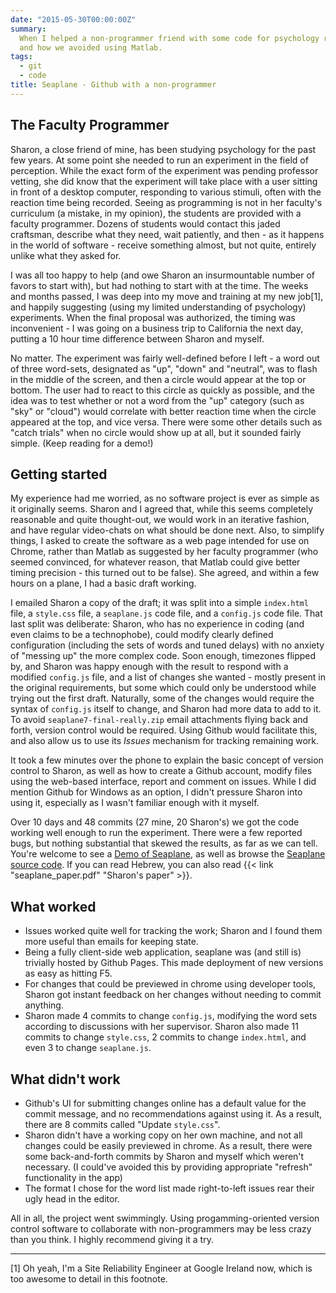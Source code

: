 ```yaml
---
date: "2015-05-30T00:00:00Z"
summary:
  When I helped a non-programmer friend with some code for psychology research,
  and how we avoided using Matlab.
tags:
  - git
  - code
title: Seaplane - Github with a non-programmer
---
```


## The Faculty Programmer

Sharon, a close friend of mine, has been studying psychology for the past few years. At some point she needed to run an experiment in the field of perception. While the exact form of the experiment was pending professor vetting, she did know that the experiment will take place with a user sitting in front of a desktop computer, responding to various stimuli, often with the reaction time being recorded. Seeing as programming is not in her faculty's curriculum (a mistake, in my opinion), the students are provided with a faculty programmer. Dozens of students would contact this jaded craftsman, describe what they need, wait patiently, and then - as it happens in the world of software - receive something almost, but not quite, entirely unlike what they asked for.

I was all too happy to help (and owe Sharon an insurmountable number of favors to start with), but had nothing to start with at the time. The weeks and months passed, I was deep into my move and training at my new job[1], and happily suggesting (using my limited understanding of psychology) experiments. When the final proposal was authorized, the timing was inconvenient - I was going on a business trip to California the next day, putting a 10 hour time difference between Sharon and myself.

No matter. The experiment was fairly well-defined before I left - a word out of three word-sets, designated as "up", "down" and "neutral", was to flash in the middle of the screen, and then a circle would appear at the top or bottom. The user had to react to this circle as quickly as possible, and the idea was to test whether or not a word from the "up" category (such as "sky" or "cloud") would correlate with better reaction time when the circle appeared at the top, and vice versa. There were some other details such as "catch trials" when no circle would show up at all, but it sounded fairly simple. (Keep reading for a demo!)

## Getting started

My experience had me worried, as no software project is ever as simple as it originally seems. Sharon and I agreed that, while this seems completely reasonable and quite thought-out, we would work in an iterative fashion, and have regular video-chats on what should be done next. Also, to simplify things, I asked to create the software as a web page intended for use on Chrome, rather than Matlab as suggested by her faculty programmer (who seemed convinced, for whatever reason, that Matlab could give better timing precision - this turned out to be false). She agreed, and within a few hours on a plane, I had a basic draft working.

I emailed Sharon a copy of the draft; it was split into a simple `index.html` file, a `style.css` file, a `seaplane.js` code file, and a `config.js` code file. That last split was deliberate: Sharon, who has no experience in coding (and even claims to be a technophobe), could modify clearly defined configuration (including the sets of words and tuned delays) with no anxiety of "messing up" the more complex code. Soon enough, timezones flipped by, and Sharon was happy enough with the result to respond with a modified `config.js` file, and a list of changes she wanted - mostly present in the original requirements, but some which could only be understood while trying out the first draft. Naturally, some of the changes would require the syntax of `config.js` itself to change, and Sharon had more data to add to it. To avoid `seaplane7-final-really.zip` email attachments flying back and forth, version control would be required. Using Github would facilitate this, and also allow us to use its _Issues_ mechanism for tracking remaining work.

It took a few minutes over the phone to explain the basic concept of version control to Sharon, as well as how to create a Github account, modify files using the web-based interface, report and comment on issues. While I did mention Github for Windows as an option, I didn't pressure Sharon into using it, especially as I wasn't familiar enough with it myself.

Over 10 days and 48 commits (27 mine, 20 Sharon's) we got the code working well enough to run the experiment. There were a few reported bugs, but nothing substantial that skewed the results, as far as we can tell. You're welcome to see a [Demo of Seaplane](https://lutzky.github.io/seaplane), as well as browse the [Seaplane source code](https://github.com/lutzky/seaplane). If you can read Hebrew, you can also read {{< link "seaplane_paper.pdf" "Sharon's paper" >}}.

## What worked

- Issues worked quite well for tracking the work; Sharon and I found them more useful than emails for keeping state.
- Being a fully client-side web application, seaplane was (and still is) trivially hosted by Github Pages. This made deployment of new versions as easy as hitting F5.
- For changes that could be previewed in chrome using developer tools, Sharon got instant feedback on her changes without needing to commit anything.
- Sharon made 4 commits to change `config.js`, modifying the word sets according to discussions with her supervisor. Sharon also made 11 commits to change `style.css`, 2 commits to change `index.html`, and even 3 to change `seaplane.js`.

## What didn't work

- Github's UI for submitting changes online has a default value for the commit message, and no recommendations against using it. As a result, there are 8 commits called "Update `style.css`".
- Sharon didn't have a working copy on her own machine, and not all changes could be easily previewed in chrome. As a result, there were some back-and-forth commits by Sharon and myself which weren't necessary. (I could've avoided this by providing appropriate "refresh" functionality in the app)
- The format I chose for the word list made right-to-left issues rear their ugly head in the editor.

All in all, the project went swimmingly. Using progamming-oriented version control software to collaborate with non-programmers may be less crazy than you think. I highly recommend giving it a try.

<hr />

[1] Oh yeah, I'm a Site Reliability Engineer at Google Ireland now, which is too awesome to detail in this footnote.
